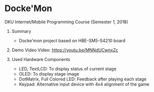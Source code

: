 # Docke'Mon
DKU Internet/Mobile Programming Course (Semester 1, 2018)
1. Summary
	- Docke'mon project based on HBE-SM5-S4210 board

2. Demo Video
	Video: https://youtu.be/MNNdUCwnxZc

3. Used Hardware Components

	- LED, TextLCD: To display status of current stage
	- OLED: To display stage image
	- DotMatrix, Full Colored LED: Feedback after playing each stage
	- Keypad: Alternative input device with 4x4 alignment of the game

